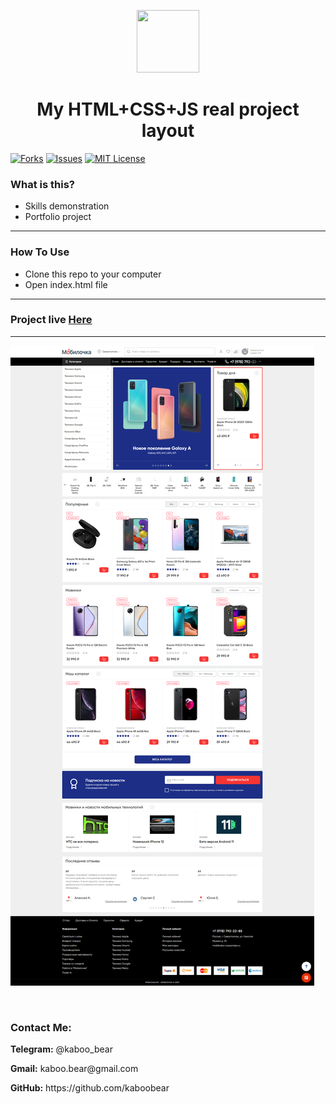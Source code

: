 <p align="center">
    <img src="https://img.icons8.com/bubbles/100/000000/rocket.png" width="100" height="100">
</p>

<h1 align="center">My HTML+CSS+JS real project layout</h1>

[![Forks][forks-shield]][forks-url]
[![Issues][issues-shield]][issues-url]
[![MIT License][license-shield]][license-url]

### What is this?
+ Skills demonstration
+ Portfolio project

<hr>

### How To Use
+ Clone this repo to your computer
+ Open index.html file

<hr>

### Project live [Here](https://mobilo4ka.ru)

<hr>

![Layout](kaboo1.png)

<br>



<h3>Contact Me:</h3>

<div>
    <p><b>Telegram:</b> @kaboo_bear </p>
</div>

<div>
    <p><b>Gmail:</b> kaboo.bear@gmail.com </p>
</div>

<div>
    <p><b>GitHub:</b> https://github.com/kaboobear</p>
</div>












[forks-shield]: https://img.shields.io/github/forks/kaboobear/HTML-CSS-JS2?style=flat-square
[forks-url]: https://github.com/kaboobear/HTML-CSS-JS2/network/members
[issues-shield]: https://img.shields.io/github/issues/kaboobear/HTML-CSS-JS2.svg?style=flat-square
[issues-url]: https://github.com/kaboobear/HTML-CSS-JS2/issues
[license-shield]: https://img.shields.io/github/license/kaboobear/HTML-CSS-JS2.svg?style=flat-square
[license-url]: https://github.com/kaboobear/HTML-CSS-JS2/blob/master/LICENSE.txt
